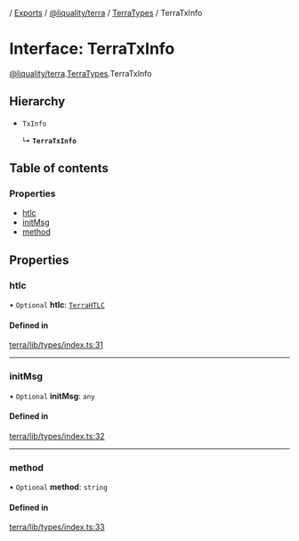 [](../README.md) / [Exports](../modules.md) / [@liquality/terra](../modules/liquality_terra.md) / [TerraTypes](../modules/liquality_terra.TerraTypes.md) / TerraTxInfo

# Interface: TerraTxInfo

[@liquality/terra](../modules/liquality_terra.md).[TerraTypes](../modules/liquality_terra.TerraTypes.md).TerraTxInfo

## Hierarchy

- `TxInfo`

  ↳ **`TerraTxInfo`**

## Table of contents

### Properties

- [htlc](liquality_terra.TerraTypes.TerraTxInfo.md#htlc)
- [initMsg](liquality_terra.TerraTypes.TerraTxInfo.md#initmsg)
- [method](liquality_terra.TerraTypes.TerraTxInfo.md#method)

## Properties

### htlc

• `Optional` **htlc**: [`TerraHTLC`](liquality_terra.TerraTypes.TerraHTLC.md)

#### Defined in

[terra/lib/types/index.ts:31](https://github.com/liquality/chainabstractionlayer/blob/c190aa67/packages/terra/lib/types/index.ts#L31)

___

### initMsg

• `Optional` **initMsg**: `any`

#### Defined in

[terra/lib/types/index.ts:32](https://github.com/liquality/chainabstractionlayer/blob/c190aa67/packages/terra/lib/types/index.ts#L32)

___

### method

• `Optional` **method**: `string`

#### Defined in

[terra/lib/types/index.ts:33](https://github.com/liquality/chainabstractionlayer/blob/c190aa67/packages/terra/lib/types/index.ts#L33)
